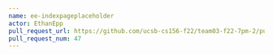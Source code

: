```yaml
---
name: ee-indexpageplaceholder
actor: EthanEpp
pull_request_url: https://github.com/ucsb-cs156-f22/team03-f22-7pm-2/pull/47
pull_request_num: 47
---
```

